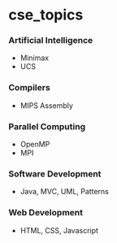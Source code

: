 # cse_topics
### Artificial Intelligence
* Minimax
* UCS
### Compilers
* MIPS Assembly
### Parallel Computing
* OpenMP
* MPI
### Software Development
* Java, MVC, UML, Patterns
### Web Development
* HTML, CSS, Javascript
